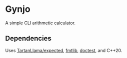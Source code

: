 # Gynjo

A simple CLI arithmetic calculator.

## Dependencies

Uses [TartanLlama/expected](https://github.com/TartanLlama/expected), [fmtlib](https://github.com/fmtlib/fmt), [doctest](https://github.com/onqtam/doctest), and C++20.
